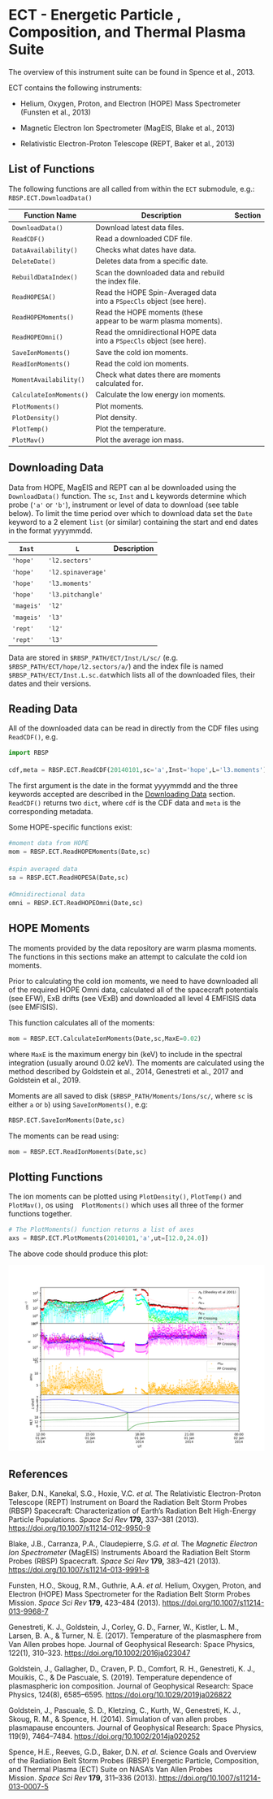# ECT - Energetic Particle , Composition, and Thermal Plasma Suite

The overview of this instrument suite can be found in Spence et al., 2013.

ECT contains the following instruments:

- Helium, Oxygen, Proton, and Electron (HOPE) Mass
  Spectrometer (Funsten et al., 2013)

- Magnetic Electron Ion Spectrometer (MagEIS, Blake et al., 2013)

- Relativistic Electron-Proton Telescope (REPT, Baker et al., 2013)



## List of Functions

The following functions are all called from within the `ECT` submodule, e.g.: `RBSP.ECT.DownloadData()`

| Function Name           | Description                                                             | Section |
| ----------------------- | ----------------------------------------------------------------------- | ------- |
| `DownloadData()`        | Download latest data files.                                             |         |
| `ReadCDF()`             | Read a downloaded CDF file.                                             |         |
| `DataAvailability()`    | Checks what dates have data.                                            |         |
| `DeleteDate()`          | Deletes data from a specific date.                                      |         |
| `RebuildDataIndex()`    | Scan the downloaded data and rebuild the index file.                    |         |
| `ReadHOPESA()`          | Read the HOPE Spin-Averaged data into a `PSpecCls` object (see here).   |         |
| `ReadHOPEMoments()`     | Read the HOPE moments (these appear to be warm plasma moments).         |         |
| `ReadHOPEOmni()`        | Read the omnidirectional HOPE data into a `PSpecCls` object (see here). |         |
| `SaveIonMoments()`      | Save the cold ion moments.                                              |         |
| `ReadIonMoments()`      | Read the cold ion moments.                                              |         |
| `MomentAvailability()`  | Check what dates there are moments calculated for.                      |         |
| `CalculateIonMoments()` | Calculate the low energy ion moments.                                   |         |
| `PlotMoments()`         | Plot moments.                                                           |         |
| `PlotDensity()`         | Plot density.                                                           |         |
| `PlotTemp()`            | Plot the temperature.                                                   |         |
| `PlotMav()`             | Plot the average ion mass.                                              |         |

## Downloading Data

Data from HOPE, MagEIS and REPT can al be downloaded using the `DownloadData()` function. The `sc`, `Inst` and `L` keywords determine which probe (`'a'` or `'b'`), instrument or level of data to download (see table below). To limit the time period over which to download data set the `Date` keyword to a 2 element `list` (or similar) containing the start and end dates in the format yyyymmdd.

| `Inst`     | `L`                | Description |
| ---------- | ------------------ | ----------- |
| `'hope'`   | `'l2.sectors'`     |             |
| `'hope'`   | `'l2.spinaverage'` |             |
| `'hope'`   | `'l3.moments'`     |             |
| `'hope'`   | `'l3.pitchangle'`  |             |
| `'mageis'` | `'l2'`             |             |
| `'mageis'` | `'l3'`             |             |
| `'rept'`   | `'l2'`             |             |
| `'rept'`   | `'l3'`             |             |

Data are stored in `$RBSP_PATH/ECT/Inst/L/sc/` (e.g. `$RBSP_PATH/ECT/hope/l2.sectors/a/`) and the index file is named `$RBSP_PATH/ECT/Inst.L.sc.dat`which lists all of the downloaded files, their dates and their versions.

## Reading Data

All of the downloaded data can be read in directly from the CDF files using `ReadCDF()`, e.g.

```python
import RBSP

cdf,meta = RBSP.ECT.ReadCDF(20140101,sc='a',Inst='hope',L='l3.moments')
```

The first argument is the date in the format yyyymmdd and the three keywords accepted are described in the [Downloading Data](#downloading-data) section. `ReadCDF()` returns two `dict`, where `cdf` is the CDF data and `meta` is the corresponding metadata.

Some HOPE-specific functions exist:

```python
#moment data from HOPE
mom = RBSP.ECT.ReadHOPEMoments(Date,sc)

#spin averaged data
sa = RBSP.ECT.ReadHOPESA(Date,sc)

#Omnidirectional data
omni = RBSP.ECT.ReadHOPEOmni(Date,sc)
```

## HOPE Moments

The moments provided by the data repository are warm plasma moments. The functions in this sections make an attempt to calculate the cold ion moments.

Prior to calculating the cold ion moments, we need to have downloaded all of the required HOPE Omni data, calculated all of the spacecraft potentials (see EFW), ExB drifts (see VExB) and downloaded all level 4 EMFISIS data (see EMFISIS).

This function calculates all of the moments:

```python
mom = RBSP.ECT.CalculateIonMoments(Date,sc,MaxE=0.02)
```

where `MaxE` is the maximum energy bin (keV) to include in the spectral integration (usually around 0.02 keV). The moments are calculated using the method described by Goldstein et al., 2014, Genestreti et al., 2017 and Goldstein et al., 2019.

Moments are all saved to disk (`$RBSP_PATH/Moments/Ions/sc/`, where `sc` is either `a` or `b`) using `SaveIonMoments()`, e.g:

```python
RBSP.ECT.SaveIonMoments(Date,sc)
```

The moments can be read using:

```python
mom = RBSP.ECT.ReadIonMoments(Date,sc)
```



## Plotting Functions

The ion moments can be plotted using `PlotDensity()`, `PlotTemp()` and `PlotMav()`, os using    `PlotMoments()` which uses all three of the former functions together.

```python
# The PlotMoments() function returns a list of axes
axs = RBSP.ECT.PlotMoments(20140101,'a',ut=[12.0,24.0])
```

The above code should produce this plot:

![](Moments.png)







## References

Baker, D.N., Kanekal, S.G., Hoxie, V.C. *et al.* The Relativistic Electron-Proton Telescope (REPT) Instrument on Board the Radiation Belt Storm Probes (RBSP) Spacecraft: Characterization of Earth’s Radiation Belt High-Energy Particle Populations. *Space Sci Rev* **179,** 337–381 (2013). https://doi.org/10.1007/s11214-012-9950-9

Blake, J.B., Carranza, P.A., Claudepierre, S.G. *et al.* The *Magnetic Electron Ion Spectrometer* (MagEIS) Instruments Aboard the Radiation Belt Storm Probes (RBSP) Spacecraft. *Space Sci Rev* **179,** 383–421 (2013). https://doi.org/10.1007/s11214-013-9991-8

Funsten, H.O., Skoug, R.M., Guthrie, A.A. *et al.* Helium, Oxygen, Proton, and Electron (HOPE) Mass Spectrometer for the Radiation Belt Storm Probes Mission. *Space Sci Rev* **179,** 423–484 (2013). https://doi.org/10.1007/s11214-013-9968-7

Genestreti, K. J., Goldstein, J., Corley, G. D., Farner, W., Kistler, L. M., Larsen, B. A., & Turner, N. E. (2017). Temperature of the plasmasphere from Van Allen probes hope. Journal of Geophysical Research: Space Physics, 122(1), 310–323. https://doi.org/10.1002/2016ja023047

Goldstein, J., Gallagher, D., Craven, P. D., Comfort, R. H., Genestreti, K. J., Mouikis, C., & De Pascuale, S. (2019). Temperature dependence of plasmaspheric ion composition. Journal of Geophysical Research: Space Physics, 124(8), 6585–6595. https://doi.org/10.1029/2019ja026822

Goldstein, J., Pascuale, S. D., Kletzing, C., Kurth, W., Genestreti, K. J., Skoug, R. M., & Spence, H. (2014). Simulation of van allen probes plasmapause encounters. Journal of Geophysical Research: Space Physics, 119(9), 7464–7484. https://doi.org/10.1002/2014ja020252

Spence, H.E., Reeves, G.D., Baker, D.N. *et al.* Science Goals and Overview of the Radiation Belt Storm Probes (RBSP) Energetic Particle, Composition, and Thermal Plasma (ECT) Suite on NASA’s Van Allen Probes Mission. *Space Sci Rev* **179,** 311–336 (2013). https://doi.org/10.1007/s11214-013-0007-5
